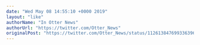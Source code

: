 ```yaml
---
date: "Wed May 08 14:55:10 +0000 2019"
layout: "like"
authorName: "In Otter News"
authorUrl: "https://twitter.com/Otter_News"
originalPost: "https://twitter.com/Otter_News/status/1126138476993363969"
---
```

